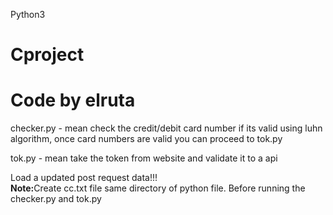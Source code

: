 Python3
# Cproject
# Code by elruta

checker.py - mean check the credit/debit card number if its valid using luhn algorithm, once card numbers are valid you can proceed to tok.py

tok.py - mean take the token from website and validate it to a api

Load a updated post request data!!!<br/>
<b>Note:</b>Create cc.txt file same directory of python file. Before running the checker.py and tok.py 

